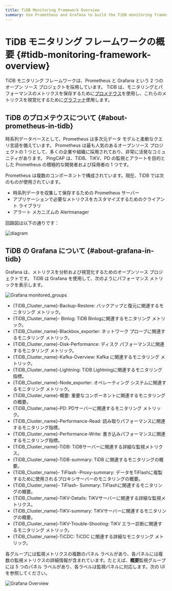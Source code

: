```yaml
---
title: TiDB Monitoring Framework Overview
summary: Use Prometheus and Grafana to build the TiDB monitoring framework.
---
```


# TiDB モニタリング フレームワークの概要 {#tidb-monitoring-framework-overview}

TiDB モニタリング フレームワークは、Prometheus と Grafana という 2 つのオープン ソース プロジェクトを採用しています。 TiDB は、モニタリングとパフォーマンスのメトリクスを保存するために[プロメテウス](https://prometheus.io)を使用し、これらのメトリクスを視覚化するために[グラファナ](https://grafana.com/grafana)使用します。

## TiDB のプロメテウスについて {#about-prometheus-in-tidb}

時系列データベースとして、Prometheus は多次元データ モデルと柔軟なクエリ言語を備えています。 Prometheus は最も人気のあるオープンソース プロジェクトの 1 つとして、多くの企業や組織に採用されており、非常に活発なコミュニティがあります。 PingCAP は、TiDB、TiKV、PD の監視とアラートを目的とした Prometheus の積極的な開発者および採用者の 1 つです。

Prometheus は複数のコンポーネントで構成されています。現在、TiDB では次のものが使用されています。

-   時系列データを収集して保存するための Prometheus サーバー
-   アプリケーションで必要なメトリクスをカスタマイズするためのクライアント ライブラリ
-   アラート メカニズムの Alertmanager

回路図は以下の通りです：

![diagram](https://docs-download.pingcap.com/media/images/docs/prometheus-in-tidb.png)

## TiDB の Grafana について {#about-grafana-in-tidb}

Grafana は、メトリクスを分析および視覚化するためのオープンソース プロジェクトです。 TiDB は Grafana を使用して、次のようにパフォーマンス メトリックを表示します。

![Grafana monitored\_groups](https://docs-download.pingcap.com/media/images/docs/grafana-monitored-groups.png)

-   {TiDB_Cluster_name}-Backup-Restore: バックアップと復元に関連するモニタリング メトリック。
-   {TiDB_Cluster_name}- Binlog: TiDB Binlogに関連するモニタリング メトリック。
-   {TiDB_Cluster_name}-Blackbox_exporter: ネットワーク プローブに関連するモニタリング メトリック。
-   {TiDB_Cluster_name}-Disk-Performance: ディスク パフォーマンスに関連するモニタリング メトリック。
-   {TiDB_Cluster_name}-Kafka-Overview: Kafka に関連するモニタリング メトリック。
-   {TiDB_Cluster_name}-Lightning: TiDB Lightningに関連するモニタリング指標。
-   {TiDB_Cluster_name}-Node_exporter: オペレーティング システムに関連するモニタリング メトリック。
-   {TiDB_Cluster_name}-概要: 重要なコンポーネントに関連するモニタリングの概要。
-   {TiDB_Cluster_name}-PD: PDサーバーに関連するモニタリング メトリック。
-   {TiDB_Cluster_name}-Performance-Read: 読み取りパフォーマンスに関連するモニタリング指標。
-   {TiDB_Cluster_name}-Performance-Write: 書き込みパフォーマンスに関連するモニタリング指標。
-   {TiDB_Cluster_name}-TiDB: TiDBサーバーに関連する詳細な監視メトリクス。
-   {TiDB_Cluster_name}-TiDB-summary: TiDB に関連するモニタリングの概要。
-   {TiDB_Cluster_name}- TiFlash -Proxy-summary: データをTiFlashに複製するために使用されるプロキシサーバーのモニタリングの概要。
-   {TiDB_Cluster_name}- TiFlash- Summary: TiFlashに関連するモニタリングの概要。
-   {TiDB_Cluster_name}-TiKV-Details: TiKVサーバーに関連する詳細な監視メトリクス。
-   {TiDB_Cluster_name}-TiKV-summary: TiKVサーバーに関連するモニタリングの概要。
-   {TiDB_Cluster_name}-TiKV-Trouble-Shooting: TiKV エラー診断に関連するモニタリング メトリック。
-   {TiDB_Cluster_name}-TiCDC: TiCDC に関連する詳細なモニタリング メトリック。

各グループには監視メトリクスの複数のパネル ラベルがあり、各パネルには複数の監視メトリクスの詳細情報が含まれています。たとえば、**概要**監視グループには 5 つのパネル ラベルがあり、各ラベルは監視パネルに対応します。次の UI を参照してください。

![Grafana Overview](https://docs-download.pingcap.com/media/images/docs/grafana-monitor-overview.png)
